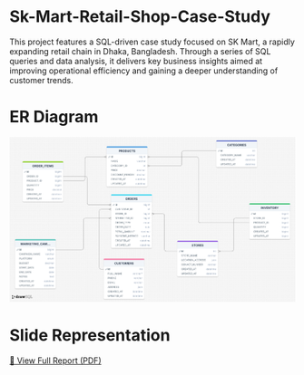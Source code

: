 # Sk-Mart-Retail-Shop-Case-Study
This project features a SQL-driven case study focused on SK Mart, a rapidly expanding retail chain in Dhaka, Bangladesh. Through a series of SQL queries and data analysis, it delivers key business insights aimed at improving operational efficiency and gaining a deeper understanding of customer trends.

# ER Diagram

![image alt](https://github.com/Mdkamrulislam54/Sk-Mart-Retail-Shop-Case-Study/blob/204c171d17a37c87bb091c170c78948e7a3203c3/drawSQL-image-export-2025-06-19.png)

# Slide Representation

[📄 View Full Report (PDF)](https://github.com/Mdkamrulislam54/Sk-Mart-Retail-Shop-Case-Study/blob/7c3ae30aece3689ce83d30070f0d74e72d664565/SK_Mart%20Retail%20shop%20Case%20study%20using%20SQL.pdf)

